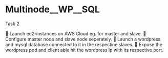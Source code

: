 # Multinode__WP__SQL

Task 2

📜 Launch ec2-instances on AWS Cloud eg. for master and slave.
📜 Configure master node and slave node seperately.
📜 Launch a wordpress and mysql database connected to it in the respectine slaves. 
📜 Expose the wordpress pod and client able hit the wordpress ip with its respective port.
